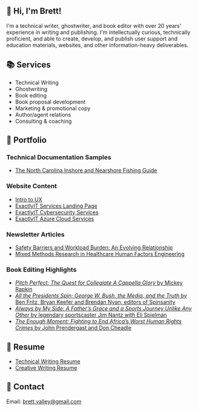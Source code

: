 ## 👋 Hi, I'm Brett!
I'm a technical writer, ghostwriter, and book editor with over 20 years' experience in writing and publishing. I'm intellectually curious, technically proficient, and able to create, develop, and publish user support and education materials, websites, and other information-heavy deliverables.

## 📚 Services
- Technical Writing
- Ghostwriting
- Book editing
- Book proposal development
- Marketing & promotional copy
- Author/agent relations
- Consulting & coaching

## 📝 Portfolio

### Technical Documentation Samples
- [The North Carolina Inshore and Nearshore Fishing Guide](files/Duke_Capstone.pdf)

### Website Content
- [Intro to UX](files/Intro_to_UX_web.pdf)
- [ExactlyIT Services Landing Page](files/Services_Landing.pdf)
- [ExactlyIT Cybersecurity Services](files/Services_Cybersecurity.pdf)
- [ExactlyIT Azure Cloud Services](files/Services_AzureCloud.pdf)

### Newsletter Articles
- [Safety Barriers and Workload Burden: An Evolving Relationship](files/Newsletter_Safety.pdf)
- [Mixed Methods Research in Healthcare Human Factors Engineering](files/Newsletter_HFE.pdf)

### Book Editing Highlights
- [_Pitch Perfect: The Quest for Collegiate A Cappella Glory_ by Mickey Rapkin](https://www.amazon.com/Pitch-Perfect-Quest-Collegiate-Cappella/dp/1592404634)
- [_All the Presidents Spin; George W. Bush, the Media, and the Truth_ by Ben Fritz, Bryan Keefer and Brendan Nyan, editors of Spinsanity](https://www.amazon.com/All-Presidents-Spin-George-Media/dp/0743262514/ref=sr_1_1?crid=36SY88ZYKBFUZ)
- [_Always by My Side: A Father’s Grace and a Sports Journey Unlike Any Other_ by legendary sportscaster Jim Nantz with Eli Spielman](https://www.amazon.com/Always-My-Side-Healing-Fathers/dp/1592404081/ref=tmm_pap_swatch_0?_encoding=UTF8&qid=1659786822&sr=1-1)
- [_The Enough Moment: Fighting to End Africa’s Worst Human Rights Crimes_ by John Prendergast and Don Cheadle](https://www.amazon.com/Enough-Moment-Fighting-Africas-Rights/dp/0307464822/ref=sr_1_1?crid=2FWCNIDZZ29AC)

## 📃 Resume 
- [Technical Writing Resume](files/BrettValley_TW_Resume.pdf)
- [Creative Writing Resume](files/BrettValley_Creative_Resume.pdf)

## 📧 Contact
Email: [brett.valley@gmail.com](mailto:brett.valley@gmail.com)
